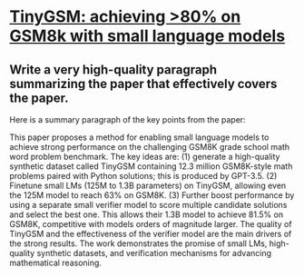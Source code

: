 # [TinyGSM: achieving &gt;80% on GSM8k with small language models](https://arxiv.org/abs/2312.09241)

## Write a very high-quality paragraph summarizing the paper that effectively covers the paper.

 Here is a summary paragraph of the key points from the paper:

This paper proposes a method for enabling small language models to achieve strong performance on the challenging GSM8K grade school math word problem benchmark. The key ideas are: (1) generate a high-quality synthetic dataset called TinyGSM containing 12.3 million GSM8K-style math problems paired with Python solutions; this is produced by GPT-3.5. (2) Finetune small LMs (125M to 1.3B parameters) on TinyGSM, allowing even the 125M model to reach 63% on GSM8K. (3) Further boost performance by using a separate small verifier model to score multiple candidate solutions and select the best one. This allows their 1.3B model to achieve 81.5% on GSM8K, competitive with models orders of magnitude larger. The quality of TinyGSM and the effectiveness of the verifier model are the main drivers of the strong results. The work demonstrates the promise of small LMs, high-quality synthetic datasets, and verification mechanisms for advancing mathematical reasoning.
